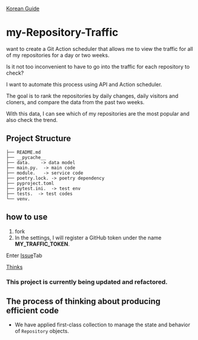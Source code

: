 [Korean Guide](https://github.com/kkminseok/my-Repository-Traffic/wiki/%ED%95%9C%EA%B8%80-%EA%B0%80%EC%9D%B4%EB%93%9C)

# my-Repository-Traffic
want to create a Git Action scheduler that allows me to view the traffic for all of my repositories for a day or two weeks.

Is it not too inconvenient to have to go into the traffic for each repository to check?

I want to automate this process using API and Action scheduler.

The goal is to rank the repositories by daily changes, daily visitors and cloners, and compare the data from the past two weeks.

With this data, I can see which of my repositories are the most popular and also check the trend.

## Project Structure

```text
├── README.md
├── __pycache__
├── data.    -> data model
├── main.py.  -> main code
├── module.   -> service code
├── poetry.lock. -> poetry dependency
├── pyproject.toml
├── pytest.ini.  -> test env
├── tests.  -> test codes
└── venv.

```

## how to use

1. fork
2. In the settings, I will register a GitHub token under the name **MY_TRAFFIC_TOKEN**.

Enter [Issue](https://github.com/kkminseok/my-Repository-Traffic/issues)Tab

[Thinks](https://github.com/kkminseok/my-Repository-Traffic/wiki/%EA%B3%A0%EB%A0%A4%EC%82%AC%ED%95%AD)

### This project is currently being updated and refactored.


## The process of thinking about producing efficient code

- We have applied first-class collection to manage the state and behavior of `Repository` objects.
